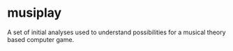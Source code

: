 # musiplay
A set of initial analyses used to understand possibilities for a musical theory based computer game.
